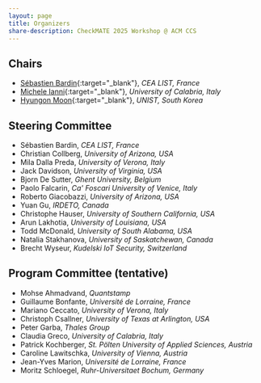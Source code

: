```yaml
---
layout: page
title: Organizers
share-description: CheckMATE 2025 Workshop @ ACM CCS
---
```


## Chairs

- [Sébastien Bardin](http://sebastien.bardin.free.fr/){:target="_blank"}, _CEA LIST, France_
- [Michele Ianni](https://iannim.github.io){:target="_blank"}, _University of Calabria, Italy_
- [Hyungon Moon](https://hyungon-moon.github.io/){:target="_blank"}, _UNIST, South Korea_

## Steering Committee

- Sébastien Bardin, _CEA LIST, France_
- Christian Collberg, _University of Arizona, USA_
- Mila Dalla Preda, _University of Verona, Italy_
- Jack Davidson, _University of Virginia, USA_
- Bjorn De Sutter, _Ghent University, Belgium_
- Paolo Falcarin, _Ca' Foscari University of Venice, Italy_
- Roberto Giacobazzi, _University of Arizona, USA_
- Yuan Gu, _IRDETO, Canada_
- Christophe Hauser, _University of Southern California, USA_
- Arun Lakhotia, _University of Louisiana, USA_
- Todd McDonald, _University of South Alabama, USA_
- Natalia Stakhanova, _University of Saskatchewan, Canada_
- Brecht Wyseur, _Kudelski IoT Security, Switzerland_

## Program Committee (tentative)

- Mohse	Ahmadvand, _Quantstamp_
- Guillaume Bonfante, _Université de Lorraine, France_
- Mariano Ceccato, _University of Verona, Italy_
- Christoph Csallner, _University of Texas at Arlington, USA_
- Peter	Garba, _Thales Group_
- Claudia Greco, _University of Calabria, Italy_
- Patrick	Kochberger, _St. Pölten University of Applied Sciences, Austria_
- Caroline Lawitschka, _University of Vienna, Austria_
- Jean-Yves Marion, _Université de Lorraine, France_
- Moritz Schloegel, _Ruhr-Universitaet Bochum, Germany_
